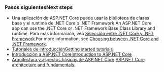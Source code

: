 ### <a name="next-steps"></a><span data-ttu-id="9164b-101">Pasos siguientes</span><span class="sxs-lookup"><span data-stu-id="9164b-101">Next steps</span></span>

* <span data-ttu-id="9164b-102">Una aplicación de ASP.NET Core puede usar la biblioteca de clases base y el runtime de .NET Core o .NET Framework.</span><span class="sxs-lookup"><span data-stu-id="9164b-102">An ASP.NET Core app can use the .NET Core or .NET Framework Base Class Library and runtime.</span></span> <span data-ttu-id="9164b-103">Para más información, vea [Selección entre .NET Core y .NET Framework](/dotnet/articles/standard/choosing-core-framework-server).</span><span class="sxs-lookup"><span data-stu-id="9164b-103">For more information, see [Choosing between .NET Core and .NET Framework](/dotnet/articles/standard/choosing-core-framework-server).</span></span>
* [<span data-ttu-id="9164b-104">Tutoriales de introducción</span><span class="sxs-lookup"><span data-stu-id="9164b-104">Getting started tutorials</span></span>](xref:tutorials/index)
* [<span data-ttu-id="9164b-105">Introducción a ASP.NET Core</span><span class="sxs-lookup"><span data-stu-id="9164b-105">Introduction to ASP.NET Core</span></span>](xref:index) 
* <span data-ttu-id="9164b-106">[Arquitectura y aspectos básicos de ASP.NET Core](xref:fundamentals/index).</span><span class="sxs-lookup"><span data-stu-id="9164b-106">[ASP.NET Core architecture and fundamentals](xref:fundamentals/index).</span></span>